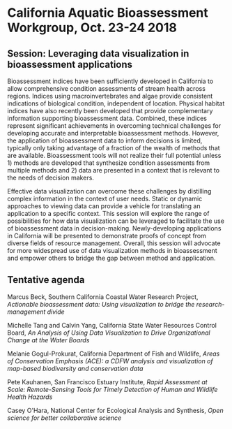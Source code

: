 # California Aquatic Bioassessment Workgroup, Oct. 23-24 2018

## Session: Leveraging data visualization in bioassessment applications

Bioassessment indices have been sufficiently developed in California to allow comprehensive condition assessments of stream health across regions.  Indices using macroinvertebrates and algae provide consistent indications of biological condition, independent of location.  Physical habitat indices have also recently been developed that provide complementary information supporting bioassessment data.  Combined, these indices represent significant achievements in overcoming technical challenges for developing accurate and interpretable bioassessment methods.  However, the application of bioassessment data to inform decisions is limited, typically only taking advantage of a fraction of the wealth of methods that are available.  Bioassessment tools will not realize their full potential unless 1) methods are developed that synthesize condition assessments from multiple methods and 2) data are presented in a context that is relevant to the needs of decision makers.  

Effective data visualization can overcome these challenges by distilling complex information in the context of user needs.  Static or dynamic approaches to viewing data can provide a vehicle for translating an application to a specific context.  This session will explore the range of possibilities for how data visualization can be leveraged to facilitate the use of bioassessment data in decision-making.  Newly-developing applications in California will be presented to demonstrate proofs of concept from diverse fields of resource management.  Overall, this session will advocate for more widespread use of data visualization methods in bioassessment and empower others to bridge the gap between method and application.

## Tentative agenda

Marcus Beck, Southern California Coastal Water Research Project, *Actionable bioassessment data: Using visualization to bridge the research-management divide*

Michelle Tang and Calvin Yang, California State Water Resources Control Board, *An Analysis of Using Data Visualization to Drive Organizational Change at the Water Boards*

Melanie Gogul-Prokurat, California Department of Fish and Wildlife, *Areas of Conservation Emphasis (ACE): a CDFW analysis and visualization of map-based biodiversity and conservation data*

Pete Kauhanen, San Francisco Estuary Institute, *Rapid Assessment at Scale: Remote-Sensing Tools for Timely Detection of Human and Wildlife Health Hazards*

Casey O'Hara, National Center for Ecological Analysis and Synthesis, *Open science for better collaborative science*
	

